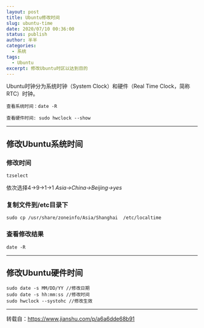 ```yaml
---
layout: post
title: Ubuntu修改时间
slug: ubuntu-time
date: 2020/07/10 00:36:00
status: publish
author: 半半
categories: 
  - 系统
tags: 
  - Ubuntu
excerpt: 修改Ubuntu时区以达到目的
---
```


Ubuntu时钟分为系统时钟（System Clock）和硬件（Real Time Clock，简称RTC）时钟。

```
查看系统时间：date -R
```

```
查看硬件时间: sudo hwclock --show
```

-----------------

## 修改Ubuntu系统时间

### 修改时间

```
tzselect  
```

依次选择4->9->1->1  *Asia->China->Beijing->yes*

### 复制文件到/etc目录下

```
sudo cp /usr/share/zoneinfo/Asia/Shanghai  /etc/localtime
```

### 查看修改结果

```
date -R
```

---------------

## 修改Ubuntu硬件时间

```
sudo date -s MM/DD/YY //修改日期
sudo date -s hh:mm:ss //修改时间
sudo hwclock --systohc //修改生效
```

-------------------

转载自：https://www.jianshu.com/p/a6a6dde68b91